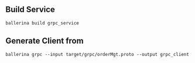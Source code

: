 
## Build Service 

```
ballerina build grpc_service
```



## Generate Client from 
``` 
ballerina grpc --input target/grpc/orderMgt.proto --output grpc_client 
``` 